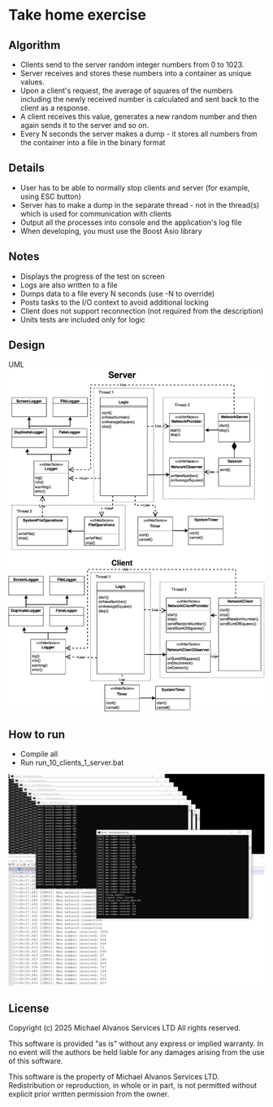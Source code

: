 # Take home exercise

## Algorithm

* Clients send to the server random integer numbers from 0 to 1023.
* Server receives and stores these numbers into a container as unique values.
* Upon a client's request, the average of squares of the numbers including the newly received number is
calculated and sent back to the client as a response.
* A client receives this value, generates a new random number and then again sends it to the server and so
on.
* Every N seconds the server makes a dump - it stores all numbers from the container into a file in the binary
format

## Details
* User has to be able to normally stop clients and server (for example, using ESC button)
* Server has to make a dump in the separate thread - not in the thread(s) which is used for communication
with clients
* Output all the processes into console and the application's log file
* When developing, you must use the Boost Asio library

## Notes
* Displays the progress of the test on screen
* Logs are also written to a file
* Dumps data to a file every N seconds (use -N <value> to override)
* Posts tasks to the I/O context to avoid additional locking
* Client does not support reconnection (not required from the description)
* Units tests are included only for logic

## Design
UML
![UML Diagram.](/UML/design.drawio.svg)

## How to run

* Compile all
* Run run_10_clients_1_server.bat

![Screenshot of a comment on a GitHub issue showing an image, added in the Markdown, of an Octocat smiling and raising a tentacle.](/images/Capture.PNG)


## License

Copyright (c) 2025 Michael Alvanos Services LTD All rights reserved.

This software is provided "as is" without any express or implied
warranty. In no event will the authors be held liable for any damages
arising from the use of this software.

This software is the property of Michael Alvanos Services LTD.
Redistribution or reproduction, in whole or in part, is not permitted
without explicit prior written permission from the owner.
